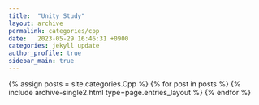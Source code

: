 ```yaml
---
title:  "Unity Study"
layout: archive
permalink: categories/cpp
date:   2023-05-29 16:46:31 +0900
categories: jekyll update
author_profile: true
sidebar_main: true
---
```


{% assign posts = site.categories.Cpp %}
{% for post in posts %} {% include archive-single2.html type=page.entries_layout %} {% endfor %}